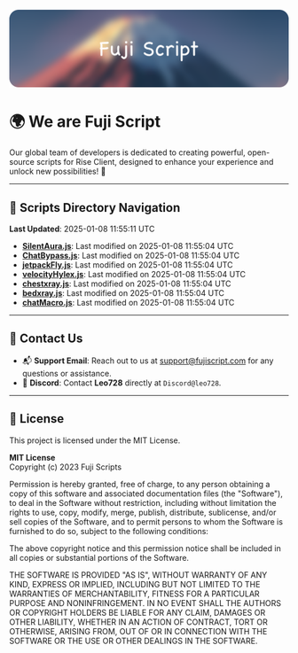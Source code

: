 ![Banner](.github/b.webp)

# 🌍 **We are Fuji Script**

Our global team of developers is dedicated to creating powerful, open-source scripts for Rise Client, designed to enhance your experience and unlock new possibilities! 🌟

---
<!-- SCRIPTS_NAVIGATION_START -->
## 📂 **Scripts Directory Navigation**

**Last Updated**: 2025-01-08 11:55:11 UTC

- **[SilentAura.js](scripts/SilentAura.js)**: Last modified on 2025-01-08 11:55:04 UTC
- **[ChatBypass.js](scripts/ChatBypass.js)**: Last modified on 2025-01-08 11:55:04 UTC
- **[jetpackFly.js](scripts/jetpackFly.js)**: Last modified on 2025-01-08 11:55:04 UTC
- **[velocityHylex.js](scripts/velocityHylex.js)**: Last modified on 2025-01-08 11:55:04 UTC
- **[chestxray.js](scripts/chestxray.js)**: Last modified on 2025-01-08 11:55:04 UTC
- **[bedxray.js](scripts/bedxray.js)**: Last modified on 2025-01-08 11:55:04 UTC
- **[chatMacro.js](scripts/chatMacro.js)**: Last modified on 2025-01-08 11:55:04 UTC

<!-- SCRIPTS_NAVIGATION_END -->

---

## 💬 **Contact Us**  
- 📬 **Support Email**: Reach out to us at [support@fujiscript.com](mailto:support@fujiscript.com) for any questions or assistance.  
- 💬 **Discord**: Contact **Leo728** directly at `Discord@leo728`.

---

## 📜 **License**

This project is licensed under the MIT License.  

**MIT License**  
Copyright (c) 2023 Fuji Scripts  

Permission is hereby granted, free of charge, to any person obtaining a copy of this software and associated documentation files (the "Software"), to deal in the Software without restriction, including without limitation the rights to use, copy, modify, merge, publish, distribute, sublicense, and/or sell copies of the Software, and to permit persons to whom the Software is furnished to do so, subject to the following conditions:  

The above copyright notice and this permission notice shall be included in all copies or substantial portions of the Software.  

THE SOFTWARE IS PROVIDED "AS IS", WITHOUT WARRANTY OF ANY KIND, EXPRESS OR IMPLIED, INCLUDING BUT NOT LIMITED TO THE WARRANTIES OF MERCHANTABILITY, FITNESS FOR A PARTICULAR PURPOSE AND NONINFRINGEMENT. IN NO EVENT SHALL THE AUTHORS OR COPYRIGHT HOLDERS BE LIABLE FOR ANY CLAIM, DAMAGES OR OTHER LIABILITY, WHETHER IN AN ACTION OF CONTRACT, TORT OR OTHERWISE, ARISING FROM, OUT OF OR IN CONNECTION WITH THE SOFTWARE OR THE USE OR OTHER DEALINGS IN THE SOFTWARE.  
